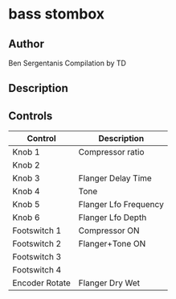 # bass stombox
## Author

Ben Sergentanis
Compilation by TD

## Description


## Controls

| Control | Description |
| ------ | -----------|
| Knob 1 | Compressor ratio|
| Knob 2 |  |
| Knob 3 | Flanger Delay Time |
| Knob 4 | Tone|
| Knob 5 | Flanger Lfo Frequency |
| Knob 6 | Flanger Lfo Depth |
| Footswitch 1 | Compressor ON |
| Footswitch 2 | Flanger+Tone ON |
| Footswitch 3 |  |
| Footswitch 4 |  |
| Encoder Rotate | Flanger Dry Wet |

